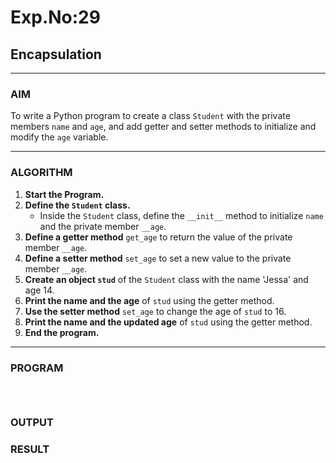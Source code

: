 # Exp.No:29  
## Encapsulation

---

### AIM  
To write a Python program to create a class `Student` with the private members `name` and `age`, and add getter and setter methods to initialize and modify the `age` variable.

---

### ALGORITHM

1. **Start the Program.**
2. **Define the `Student` class.**
   - Inside the `Student` class, define the `__init__` method to initialize `name` and the private member `__age`.
3. **Define a getter method** `get_age` to return the value of the private member `__age`.
4. **Define a setter method** `set_age` to set a new value to the private member `__age`.
5. **Create an object `stud`** of the `Student` class with the name 'Jessa' and age 14.
6. **Print the name and the age** of `stud` using the getter method.
7. **Use the setter method** `set_age` to change the age of `stud` to 16.
8. **Print the name and the updated age** of `stud` using the getter method.
9. **End the program.**

---

### PROGRAM

```



```

### OUTPUT


### RESULT


